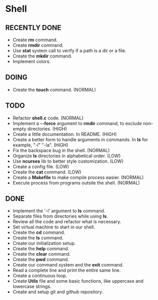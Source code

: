 # Shell

## RECENTLY DONE

- Create **rm** command.
- Create **rmdir** command.
- Use **stat** system call to verify if a path is a dir or a file.
- Create the **mkdir** command.
- Implement colors.


## DOING

- Create the **touch** command. (NORMAL)

## TODO

- Refactor **shell.c** code. (NORMAL)
- Implement a **--force** argument to **rmdir** command, to exclude non-empty directories. (HIGH)
- Create a little documentation. In README. (HIGH)
- Create a better form to handle arguments in commands. In **ls** for example, "-l" "-la". (HIGH)
- Fix the backspace bug in the shell. (NORMAL)
- Organize **ls** directories in alphabetical order. (LOW)
- Use **ncurses** lib to better style customization. (LOW)
- Create a config file. (LOW)
- Create the **cat** command. (LOW)
- Create a **Makefile** to make compile process easier. (NORMAL)
- Execute process from programs outsite the shell. (NORMAL)

## DONE
- Implement the '-l' argument to **ls** command.
- Separate files from directories while using **ls**.
- Review all the code and refactor what is necessary.
- Set virtual machine to start in our shell.
- Create the **cd** command.
- Create the **ls** command.
- Create our initialization setup.
- Create the **help** command.
- Create the **clear** command.
- Create the **pwd** command.
- Create our command system and the **exit** command.
- Read a complete line and print the entire same line.
- Create a continuous loop.
- Create **Utils** file and some basic functions, like uppercase and lowercase strings.
- Create and setup git and github repository.
